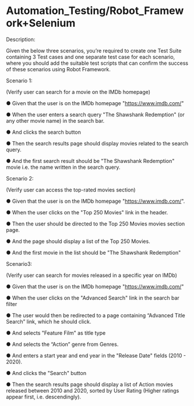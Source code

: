 # Automation_Testing/Robot_Framework+Selenium

Description:

Given the below three scenarios, you’re required to create one Test Suite containing 3 Test cases and one separate test case for each scenario, where you should add the suitable test scripts that can confirm the success of these scenarios using Robot Framework.

Scenario 1:

(Verify user can search for a movie on the IMDb homepage)

● Given that the user is on the IMDb homepage "https://www.imdb.com/"

● When the user enters a search query "The Shawshank Redemption" (or any other movie
name) in the search bar.

● And clicks the search button

● Then the search results page should display movies related to the search query.

● And the first search result should be "The Shawshank Redemption" movie i.e. the name
written in the search query.

Scenario 2: 

(Verify user can access the top-rated movies section)

● Given that the user is on the IMDb homepage "https://www.imdb.com/".

● When the user clicks on the "Top 250 Movies" link in the header.


● Then the user should be directed to the Top 250 Movies movies section page.

● And the page should display a list of the Top 250 Movies.

● And the first movie in the list should be "The Shawshank Redemption"

Scenario3:

(Verify user can search for movies released in a specific year on IMDb)

● Given that the user is on the IMDb homepage "https://www.imdb.com/"

● When the user clicks on the "Advanced Search" link in the search bar filter

● The user would then be redirected to a page containing “Advanced Title Search” link,
which he should click.

● And selects "Feature Film" as title type

● And selects the “Action” genre from Genres.

● And enters a start year and end year in the "Release Date" fields (2010 - 2020).

● And clicks the "Search" button

● Then the search results page should display a list of Action movies released between
2010 and 2020, sorted by User Rating (Higher ratings appear first, i.e. descendingly).
